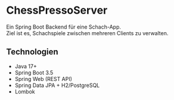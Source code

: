 # ChessPressoServer

Ein Spring Boot Backend für eine Schach-App.  
Ziel ist es, Schachspiele zwischen mehreren Clients zu verwalten.

## Technologien
- Java 17+
- Spring Boot 3.5
- Spring Web (REST API)
- Spring Data JPA + H2/PostgreSQL
- Lombok
